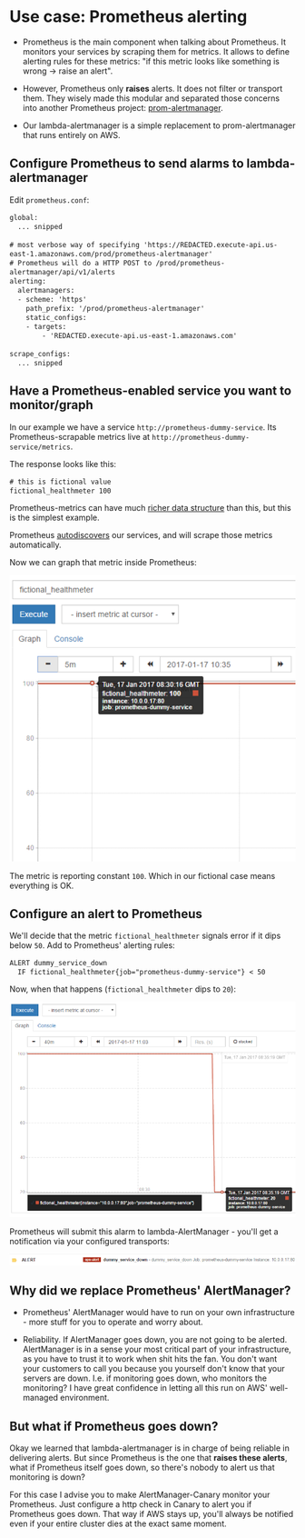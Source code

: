 Use case: Prometheus alerting
=============================

- Prometheus is the main component when talking about Prometheus. It monitors your services by
  scraping them for metrics. It allows to define alerting rules for these metrics: "if this metric
  looks like something is wrong -> raise an alert".

- However, Prometheus only **raises** alerts. It does not filter or transport them. They wisely made
  this modular and separated those concerns into another Prometheus project:
  [prom-alertmanager](https://prometheus.io/docs/alerting/alertmanager/).

- Our lambda-alertmanager is a simple replacement to prom-alertmanager that runs entirely on AWS.


Configure Prometheus to send alarms to lambda-alertmanager
----------------------------------------------------------

Edit `prometheus.conf`:

```
global:
  ... snipped

# most verbose way of specifying 'https://REDACTED.execute-api.us-east-1.amazonaws.com/prod/prometheus-alertmanager'
# Prometheus will do a HTTP POST to /prod/prometheus-alertmanager/api/v1/alerts
alerting:
  alertmanagers:
  - scheme: 'https'
    path_prefix: '/prod/prometheus-alertmanager'
    static_configs:
    - targets:
        - 'REDACTED.execute-api.us-east-1.amazonaws.com'

scrape_configs:
  ... snipped
```


Have a Prometheus-enabled service you want to monitor/graph
-----------------------------------------------------------

In our example we have a service `http://prometheus-dummy-service`.
Its Prometheus-scrapable metrics live at `http://prometheus-dummy-service/metrics`.

The response looks like this:

```
# this is fictional value
fictional_healthmeter 100

```

Prometheus-metrics can have much [richer data structure](https://prometheus.io/docs/concepts/data_model/)
than this, but this is the simplest example.

Prometheus [autodiscovers](https://prometheus.io/docs/operating/configuration/) our services,
and will scrape those metrics automatically.

Now we can graph that metric inside Prometheus:

![](usecase_prometheus-alerting-graph-normal.png)

The metric is reporting constant `100`. Which in our fictional case means everything is OK.


Configure an alert to Prometheus
--------------------------------

We'll decide that the metric `fictional_healthmeter` signals error if it dips below `50`.
Add to Prometheus' alerting rules:

```
ALERT dummy_service_down
  IF fictional_healthmeter{job="prometheus-dummy-service"} < 50
```

Now, when that happens (`fictional_healthmeter` dips to `20`):

![](usecase_prometheus-alerting-graph-unhealthy.png)

Prometheus will submit this alarm to lambda-AlertManager - you'll get a notification via your configured transports:

![](usecase_prometheus-alerting-email.png)


Why did we replace Prometheus' AlertManager?
--------------------------------------------

- Prometheus' AlertManager would have to run on your own infrastructure - more stuff for you to operate and worry about.

- Reliability. If AlertManager goes down, you are not going to be alerted. AlertManager is in a sense
  your most critical part of your infrastructure, as you have to trust it to work when shit hits the fan.
  You don't want your customers to call you because you yourself don't know that your servers are down.
  I.e. if monitoring goes down, who monitors the monitoring? I have great confidence in letting all this
  run on AWS' well-managed environment.


But what if Prometheus goes down?
---------------------------------

Okay we learned that lambda-alertmanager is in charge of being reliable in delivering alerts. But since
Prometheus is the one that **raises these alerts**, what if Prometheus itself goes down, so there's nobody
to alert us that monitoring is down?

For this case I advise you to make AlertManager-Canary monitor your Prometheus. Just configure a http check
in Canary to alert you if Prometheus goes down. That way if AWS stays up, you'll always be notified even
if your entire cluster dies at the exact same moment.
